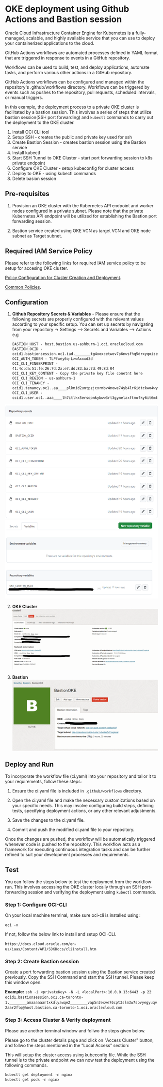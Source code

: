 # OKE deployment using Github Actions and Bastion session

Oracle Cloud Infrastructure Container Engine for Kubernetes is a fully-managed, scalable, and highly available service that you can use to deploy your containerized applications to the cloud. 

GitHub Actions workflows are automated processes defined in YAML format that are triggered in response to events in a GitHub repository. 

Workflows can be used to build, test, and deploy applications, automate tasks, and perform various other actions in a GitHub repository.

GitHub Actions workflows can be configured and managed within the repository's .github/workflows directory. Workflows can be triggered by events such as pushes to the repository, pull requests, scheduled intervals, or manual triggers.

In this example, the deployment process to a private OKE cluster is facilitated by a bastion session. This involves a series of steps that utilize bastion session(SSH port forwarding) and `kubectl` commands to carry out the deployment to the OKE cluster.

1. Install OCI CLI tool
2. Setup SSH - creates the  public and private key used for ssh 
3. Create Bastion Session - creates bastion session using the Bastion service
4. Install kubectl
5. Start SSH Tunnel to OKE Cluster - start port forwarding session to k8s private endpoint
6. Configure OKE Cluster - setup kubeconfig for cluster access
7. Deploy to OKE - using kubectl commands
8. Delete basion session

## Pre-requisites

1. Provision an OKE cluster with the Kubernetes API endpoint and worker nodes configured in a private subnet. Please note that the private Kubernetes API endpoint will be utilized for establishing the Bastion port forwarding session.

2. Bastion service created using  OKE VCN as target VCN and OKE node subnet as Target subnet. 

## Required IAM Service Policy
 Please refer to the following links for required IAM service policy to be setup for accesing OKE cluster.

[Policy Configuration for Cluster Creation and Deployment](https://docs.oracle.com/en-us/iaas/Content/ContEng/Concepts/contengpolicyconfig.htm#Policy_Configuration_for_Cluster_Creation_and_Deployment).

[Common Policies](https://docs.oracle.com/en-us/iaas/Content/Identity/Concepts/commonpolicies.htm#top).


## Configuration

1. __Github Repository Secrets & Variables__ -  Please ensure that the following secrets are properly configured with the relevant values according to your specific setup. You can set up secrets by navigating from your repository -> Settings --> Secrets and Variables --> Actions
    e.g
    ```
    BASTION_HOST - host.bastion.us-ashburn-1.oci.oraclecloud.com
    BASTION_OCID - ocid1.bastionsession.oc1.iad._______tg4xoxcetwov7p6nwsfhq5drxyqoize7x35hdboq
    OCI_AUTH_TOKEN - TLPfxey6q-L>wAxxxd3d
    OCI_CLI_FINGERPRINT - 41:4c:da:51:fe:26:7d:2a:e7:dd:83:ba:7d:49:8d:04
    OCI_CLI_KEY_CONTENT - Copy the private key file conetnt here
    OCI_CLI_REGION - us-ashburn-1
    OCI_CLI_TENANCY - ocid1.tenancy.oc1..aa____plkmid2untpzjcxrmbv4nowe74yb4lr6idtckwo4wyf7jh23be4q
    OCI_CLI_USER - ocid1.user.oc1..aaa____lh7itlkx5ersopnkybww3rt3gymelaxftmofky6it6mtjmcz6w4q
    ```
![Repo Secrets](./images/repo_secrets.png)
![Repo Variables](./images/repo_variables.png)

2. __OKE Cluster__
![Repo Secrets](./images/oke.png)

3. __Bastion__
![Repo Secrets](./images/bastion.png)

## Deploy and Run
To incorporate the workflow file (ci.yaml) into your repository and tailor it to your requirements, follow these steps:

1. Ensure the ci.yaml file is included in `.github/workflows` directory. 

2. Open the ci.yaml file and make the necessary customizations based on your specific needs. This may involve configuring build steps, defining tests, specifying deployment actions, or any other relevant adjustments.

3. Save the changes to the ci.yaml file.

4. Commit and push the modified ci.yaml file to your repository.

Once the changes are pushed, the workflow will be automatically triggered whenever code is pushed to the repository. This workflow acts as a framework for executing continuous integration tasks and can be further refined to suit your development processes and requirements.

## Test
You can follow the steps below to test the deployment from the workflow run. This involves accessing the OKE cluster locally through an SSH port-forwarding session and verifying the deployment using `kubectl` commands.

### Step 1: Configure OCI-CLI

On your local machine terminal, make sure oci-cli is installed using: 

`oci -v`

If not, follow the below link to install and setup OCI-CLI.

`https://docs.cloud.oracle.com/en-us/iaas/Content/API/SDKDocs/cliinstall.htm`

### Step 2: Create Bastion session

Create a port forwarding bastion session using the Bastion service created previously. Copy the SSH Command and start the SSH tunnel. Please keep this window open. 

__Example:__
`ssh -i <privateKey> -N -L <localPort>:10.0.0.13:6443 -p 22 ocid1.bastionsession.oc1.ca-toronto-1.________amaaaaaantxkdlyawqe2________vap5n3exve76cpt3slm3w7spvyegyuqv2aar2flq@host.bastion.ca-toronto-1.oci.oraclecloud.com`

### Step 3: Access Cluster & Verify deployment
Please use another terminal window and follwo the steps given below.

Please go to the cluster details page and click on "Access Cluster" button, and follwo the steps mentioned in the "Local Access" section:

This will setup the cluster access using kubeconfig file. While the SSH tunnel is to the private endpoint we can now test the deployment using the following commands.
````
kubectl get deployment -n nginx
kubectl get pods -n nginx
````